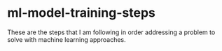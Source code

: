 # ml-model-training-steps
These are the steps that I am following in order addressing a problem to solve with machine learning approaches.

